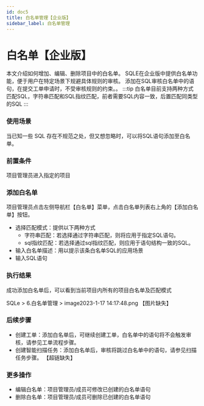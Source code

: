 ```yaml
---
id: doc5
title: 白名单管理【企业版】
sidebar_label: 白名单管理
---
```


# 白名单【企业版】
本文介绍如何增加、编辑、删除项目中的白名单。
SQLE在企业版中提供白名单功能，便于用户在特定场景下规避具体规则的审核。
添加在SQL审核白名单中的语句，在提交工单申请时，不受审核规则的约束。。
:::tip
白名单目前支持两种方式匹配SQL，字符串匹配和SQL指纹匹配，前者需要SQL内容一致，后置匹配同类型的SQL
:::


### 使用场景
当已知一些 SQL 存在不规范之处，但又想忽略时，可以将SQL语句添加至白名单。

### 前置条件
项目管理员进入指定的项目

### 添加白名单
项目管理员点击左侧导航栏【白名单】菜单，点击白名单列表右上角的【添加白名单】按钮。
* 选择匹配模式：提供以下两种方式
    * 字符串匹配：若选择通过字符串匹配，则将应用于指定SQL语句。
    * sql指纹匹配：若选择通过sql指纹匹配，则应用于语句结构一致的SQL。
* 输入白名单描述：用以提示该条白名单SQL的应用场景
* 输入SQL语句

### 执行结果
成功添加白名单后，可以看到当前项目内所有的项目白名单及匹配模式

SQLe > 6.白名单管理 > image2023-1-17 14:17:48.png
【图片缺失】


### 后续步骤
* 创建工单：添加白名单后，可继续创建工单，白名单中的语句将不会触发审核，请参见工单流程步骤。
* 创建智能扫描任务：添加白名单后，审核将跳过白名单中的语句，请参见扫描任务步骤。
【超链缺失】

### 更多操作
* 编辑白名单：项目管理员/成员可修改已创建的白名单语句
* 删除白名单：项目管理员/成员可删除已创建的白名单语句





